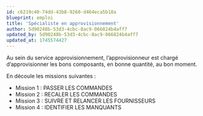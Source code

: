 ```yaml
---
id: c6219c40-74dd-43b8-9260-d464eca5b18a
blueprint: emploi
title: 'Spécialiste en approvisionnement'
author: 5d90248b-53d3-4cbc-8ac9-066824b4aff7
updated_by: 5d90248b-53d3-4cbc-8ac9-066824b4aff7
updated_at: 1745574427
---
```

Au sein du service approvisionnement, l’approvisionneur est chargé d’approvisionner les bons composants, en bonne quantité, au bon moment.

En découle les missions suivantes :
- Mission 1 : PASSER LES COMMANDES
- Mission 2 : RECALER LES COMMANDES
- Mission 3 : SUIVRE ET RELANCER LES FOURNISSEURS
- Mission 4 : IDENTIFIER LES MANQUANTS